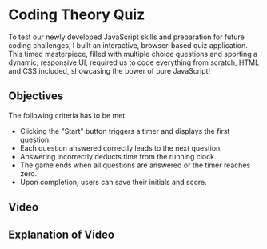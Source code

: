 # Coding Theory Quiz
To test our newly developed JavaScript skills and preparation for future coding challenges, I built an interactive, browser-based quiz application. This timed masterpiece, filled with multiple choice questions and sporting a dynamic, responsive UI, required us to code everything from scratch, HTML and CSS included, showcasing the power of pure JavaScript!

## Objectives
The following criteria has to be met:

- Clicking the "Start" button triggers a timer and displays the first question.
- Each question answered correctly leads to the next question.
- Answering incorrectly deducts time from the running clock.
- The game ends when all questions are answered or the timer reaches zero.
- Upon completion, users can save their initials and score.

## Video

## Explanation of Video

